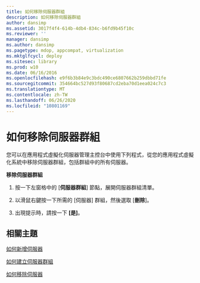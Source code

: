 ```yaml
---
title: 如何移除伺服器群組
description: 如何移除伺服器群組
author: dansimp
ms.assetid: 3017f4f4-614b-4db4-834c-b6fd9b45f10c
ms.reviewer: ''
manager: dansimp
ms.author: dansimp
ms.pagetype: mdop, appcompat, virtualization
ms.mktglfcycl: deploy
ms.sitesec: library
ms.prod: w10
ms.date: 06/16/2016
ms.openlocfilehash: e9f6b3b84e9c3bdc490ce6807662b259dbbd71fe
ms.sourcegitcommit: 354664bc527d93f80687cd2eba70d1eea024c7c3
ms.translationtype: MT
ms.contentlocale: zh-TW
ms.lasthandoff: 06/26/2020
ms.locfileid: "10801169"
---
```

# 如何移除伺服器群組


您可以在應用程式虛擬化伺服器管理主控台中使用下列程式，從您的應用程式虛擬化系統中移除伺服器群組，包括群組中的所有伺服器。

**移除伺服器群組**

1.  按一下左窗格中的 [**伺服器群組**] 節點，展開伺服器群組清單。

2.  以滑鼠右鍵按一下所需的 [伺服器] 群組，然後選取 [**刪除**]。

3.  出現提示時，請按一下 **[是]**。

## 相關主題


[如何新增伺服器](how-to-add-a-server.md)

[如何建立伺服器群組](how-to-create-a-server-group.md)

[如何移除伺服器](how-to-remove-a-server.md)

 

 





